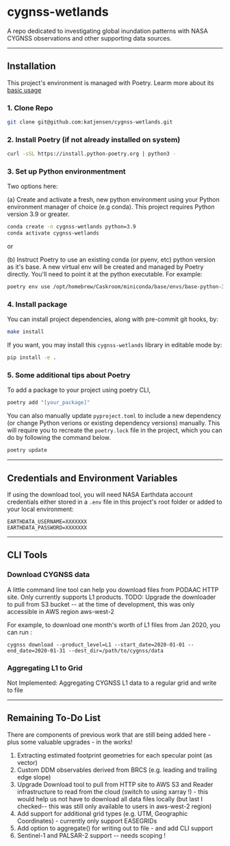 # cygnss-wetlands
A repo dedicated to investigating global inundation patterns with NASA CYGNSS observations and other supporting data sources.

---
## Installation

This project's environment is managed with Poetry. Learm more about its [basic usage](https://python-poetry.org/docs/basic-usage/)

### 1. Clone Repo
```bash
git clone git@github.com:katjensen/cygnss-wetlands.git
```

### 2. Install Poetry (if not already installed on system) 
```bash
curl -sSL https://install.python-poetry.org | python3 -
```

### 3. Set up Python environmentment
Two options here:

(a) Create and activate a fresh, new python environment using your Python environment manager of choice (e.g conda). This project requires Python version 3.9 or greater.

```bash
conda create -n cygnss-wetlands python=3.9
conda activate cygnss-wetlands
```

 or 

(b) Instruct Poetry to use an existing conda (or pyenv, etc) python version as it's base. A new virtual env will be created and managed by Poetry directly. You'll need to point it at the python executable. For example:  

```bash
poetry env use /opt/homebrew/Caskroom/miniconda/base/envs/base-python-3.9/bin/python3
```

### 4. Install package

You can install project dependencies, along with pre-commit git hooks, by:
```bash
make install
```

If you want, you may install this `cygnss-wetlands` library in editable mode by:
```bash
pip install -e .
```

### 5. Some additional tips about Poetry
To add a package to your project using poetry CLI,
```bash
poetry add "[your_package]"
```

You can also manually update `pyproject.toml` to include a new dependency (or change Python verions or existing dependency versions) manually. This will require you to recreate the `poetry.lock` file in the project, which you can do by following the command below. 
```bash
poetry update
```

---
## Credentials and Environment Variables
If using the download tool, you will need NASA Earthdata account credentials either stored in a `.env` file in this project's root folder or added to your local environment:

```
EARTHDATA_USERNAME=XXXXXXX
EARTHDATA_PASSWORD=XXXXXXX
```

---
## CLI Tools

### Download CYGNSS data
A little command line tool can help you download files from PODAAC HTTP site. Only currently supports L1 products.
TODO: Upgrade the downloader to pull from S3 bucket -- at the time of development, this was only accessible in AWS region aws-west-2

For example, to download one month's worth of L1 files from Jan 2020, you can run :
```
cygnss download --product_level=L1 --start_date=2020-01-01 --end_date=2020-01-31 --dest_dir=/path/to/cygnss/data
```

### Aggregating L1 to Grid
Not Implemented: Aggregating CYGNSS L1 data to a regular grid and write to file

---
## Remaining To-Do List
There are components of previous work that are still being added here - plus some valuable upgrades - in the works!

1. Extracting estimated footprint geometries for each specular point (as vector)
2. Custom DDM observables derived from BRCS (e.g. leading and trailing edge slope)
3. Upgrade Download tool to pull from HTTP site to AWS S3 and Reader infrastructure to read from the cloud (switch to using xarray !) - this would help us not have to download all data files locally (but last I checked-- this was still only available to users in aws-west-2 region)
4. Add support for additional grid types (e.g. UTM, Geographic Coordinates) - currently only support EASEGRIDs
5. Add option to aggregate() for writing out to file - and add CLI support
6. Sentinel-1 and PALSAR-2 support -- needs scoping !